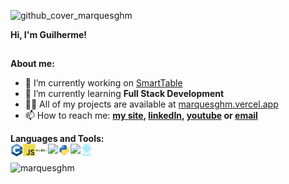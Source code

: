 ![github_cover_marquesghm](https://github.com/marquesghm/marquesghm/assets/7594756/3f6839c8-f89b-4cdd-8ed8-b79e3cac8a79)

**Hi, I'm Guilherme!**
##
**About me:**
- 🔭 I’m currently working on [SmartTable](https://github.com/marquesghm/SmartTable)
- 🌱 I’m currently learning **Full Stack Development**
- 👨‍💻 All of my projects are available at [marquesghm.vercel.app](https://marquesghm.vercel.app/)
- 📫 How to reach me: **[my site](https://marquesghm.vercel.app/), [linkedIn](https://www.linkedin.com/in/marquesghm/), [youtube](https://www.youtube.com/@marquesghm) or [email](guilherme.marculino@gmail.com)**

**Languages and Tools:**  
<img align="left" height="20" src="https://raw.githubusercontent.com/devicons/devicon/master/icons/cplusplus/cplusplus-original.svg">
<img align="left" height="20" src="https://raw.githubusercontent.com/devicons/devicon/master/icons/javascript/javascript-original.svg">
<img align="left" height="20" src="https://raw.githubusercontent.com/devicons/devicon/master/icons/nodejs/nodejs-original-wordmark.svg">
<img align="left" height="20" src="https://www.vectorlogo.zone/logos/opencv/opencv-icon.svg">
<img align="left" height="20" src="https://raw.githubusercontent.com/devicons/devicon/master/icons/python/python-original.svg">
<img align="left" height="20" src="https://www.vectorlogo.zone/logos/pytorch/pytorch-icon.svg">
<img align="left" height="20" src="https://raw.githubusercontent.com/devicons/devicon/master/icons/react/react-original-wordmark.svg">    
##
<img align="left" height="120" src="https://github-readme-stats.vercel.app/api/top-langs?username=marquesghm&show_icons=true&locale=en&layout=compact" alt="marquesghm" />

